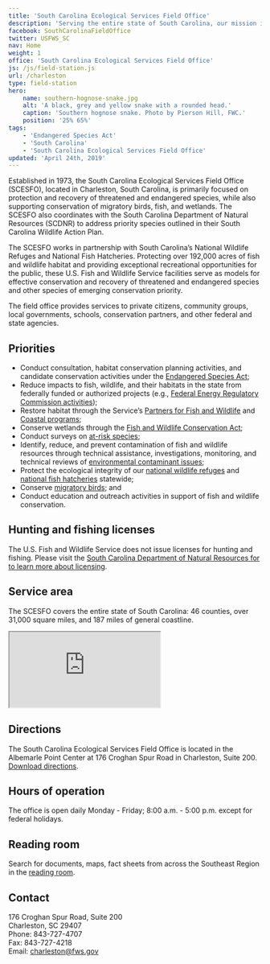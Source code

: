 ```yaml
---
title: 'South Carolina Ecological Services Field Office'
description: 'Serving the entire state of South Carolina, our mission is working with others to conserve, protect, and enhance fish, wildlife, plants and their habitats for the continuing benefit of the American people.'
facebook: SouthCarolinaFieldOffice
twitter: USFWS_SC
nav: Home
weight: 1
office: 'South Carolina Ecological Services Field Office'
js: /js/field-station.js
url: /charleston
type: field-station
hero:
    name: southern-hognose-snake.jpg
    alt: 'A black, grey and yellow snake with a rounded head.'
    caption: 'Southern hognose snake. Photo by Pierson Hill, FWC.'
    position: '25% 65%'
tags:
    - 'Endangered Species Act'
    - 'South Carolina'
    - 'South Carolina Ecological Services Field Office'
updated: 'April 24th, 2019'
---
```


Established in 1973, the South Carolina Ecological Services Field Office (SCESFO), located in Charleston, South Carolina, is primarily focused on protection and recovery of threatened and endangered species, while also supporting conservation of migratory birds, fish, and wetlands. The SCESFO also coordinates with the South Carolina Department of Natural Resources (SCDNR) to address priority species outlined in their South Carolina Wildlife Action Plan.

The SCESFO works in partnership with South Carolina’s  National Wildlife Refuges and National Fish Hatcheries.  Protecting over 192,000 acres of fish and wildlife habitat and providing exceptional recreational opportunities for the public, these U.S. Fish and Wildlife Service facilities serve as models for effective conservation and recovery of threatened and endangered species and other species of emerging conservation priority.  

The field office provides services to private citizens, community groups, local governments, schools, conservation partners, and other  federal and state agencies.

## Priorities

- Conduct consultation, habitat conservation planning activities, and candidate conservation activities under the [Endangered Species Act](/endangered-species-act/);
- Reduce impacts to fish, wildlife, and their habitats in the state from federally funded or authorized projects (e.g., [Federal Energy Regulatory Commission activities](/charleston/hydropower));
- Restore habitat through the Service’s [Partners for Fish and Wildlife](/charleston/partners-for-fish-and-wildlife-program) and [Coastal programs](/charleston/coastal-program);
- Conserve wetlands through the [Fish and Wildlife Conservation Act](https://www.fws.gov/laws/lawsdigest/fwcoord.html);
- Conduct surveys on [at-risk species](/endangered-species-act/at-risk-species/);
- Identify, reduce, and prevent contamination of fish and wildlife resources through technical assistance, investigations, monitoring, and technical reviews of [environmental contaminant issues](/charleston/contaminants);
- Protect the ecological integrity of our [national wildlife refuges](https://www.fws.gov/refuges) and [national fish hatcheries](https://www.fws.gov/fisheries/nfhs/) statewide;
- Conserve [migratory birds](https://www.fws.gov/birds); and
- Conduct education and outreach activities in support of fish and wildlife conservation.

## Hunting and fishing licenses

The U.S. Fish and Wildlife Service does not issue licenses for hunting and fishing. Please visit the [South Carolina Department of Natural Resources for to learn more about licensing](http://www.dnr.sc.gov/legallicense.html).

## Service area

The SCESFO covers the entire state of South Carolina: 46 counties, over 31,000 square miles, and 187 miles of general coastline.

<iframe src="https://usfws.github.io/southeast-mega-map/?state=South+Carolina" class="state-map" title="Find a local field station"></iframe>

## Directions

The South Carolina Ecological Services Field Office is located in the Albemarle Point Center at 176 Croghan Spur Road in Charleston, Suite 200. [Download directions](https://www.google.com/maps/dir//176+Croghan+Spur,+Charleston,+SC+29407/@32.7763893,-79.9696424,17z/data=!4m8!4m7!1m0!1m5!1m1!1s0x88fe7bd27afd3349:0xc6f6765344a78a2!2m2!1d-79.9674484!2d32.7763848).

## Hours of operation

The office is open daily Monday - Friday; 8:00 a.m. - 5:00 p.m. except for federal holidays.

## Reading room

Search for documents, maps, fact sheets from across the Southeast Region in the [reading room](/reading-room).

## Contact

176 Croghan Spur Road, Suite 200  
Charleston, SC 29407  
Phone: 843-727-4707  
Fax: 843-727-4218  
Email: [charleston@fws.gov](mailto:charleston@fws.gov)

<br><br>
